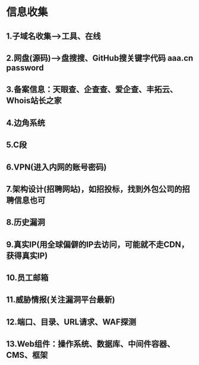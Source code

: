 # 信息收集

## 1.子域名收集-->工具、在线

## 2.网盘(源码)-->盘搜搜、GitHub搜关键字代码 aaa.cn password

## 3.备案信息：天眼查、企查查、爱企查、丰拓云、Whois站长之家

## 4.边角系统

## 5.C段

## 6.VPN(进入内网的账号密码)

## 7.架构设计(招聘网站)，如招投标，找到外包公司的招聘信息也可

## 8.历史漏洞

## 9.真实IP(用全球偏僻的IP去访问，可能就不走CDN，获得真实IP)

## 10.员工邮箱

## 11.威胁情报(关注漏洞平台最新)

## 12.端口、目录、URL请求、WAF探测

## 13.Web组件：操作系统、数据库、中间件容器、CMS、框架

